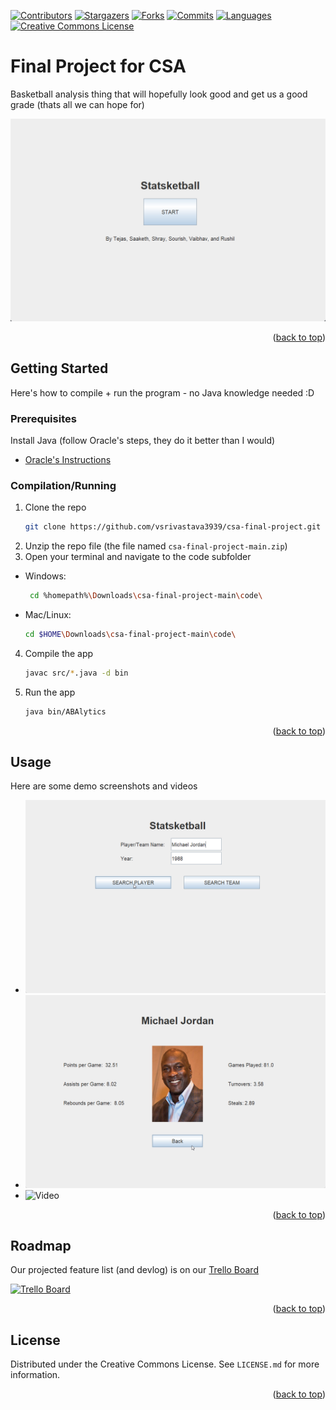 <!-- PROJECT SHIELDS -->
[![Contributors][contributors-shield]][contributors-url]
[![Stargazers][stars-shield]][stars-url]
[![Forks][forks-shield]][forks-url]
[![Commits][commits-shield]][commits-url]
[![Languages][languages-shield]][languages-url]
[![Creative Commons License][license-shield]][license-url]

<!-- ABOUT THE PROJECT -->
# Final Project for CSA

Basketball analysis thing that will hopefully look good and get us a good grade (thats all we can hope for)

![Screenshot 1](demos/screenshot1.png)

<p align="right">(<a href="#top">back to top</a>)</p>


<!-- GETTING STARTED -->
## Getting Started

Here's how to compile + run the program - no Java knowledge needed :D

### Prerequisites

Install Java (follow Oracle's steps, they do it better than I would)
* [Oracle's Instructions](https://www.java.com/en/download/help/windows_manual_download.html)

### Compilation/Running

1. Clone the repo
   ```sh
   git clone https://github.com/vsrivastava3939/csa-final-project.git
   ```
2. Unzip the repo file (the file named `csa-final-project-main.zip`)
3. Open your terminal and navigate to the code subfolder
* Windows: 
    ```sh
     cd %homepath%\Downloads\csa-final-project-main\code\
     ```
 * Mac/Linux:
     ```sh
     cd $HOME\Downloads\csa-final-project-main\code\
     ```
4. Compile the app
     ```sh
     javac src/*.java -d bin
     ```
5. Run the app
     ```sh
     java bin/ABAlytics
     ```

<p align="right">(<a href="#top">back to top</a>)</p>


<!-- USAGE EXAMPLES -->
## Usage

Here are some demo screenshots and videos

* ![Screenshot2](demos/screenshot2.png)
* ![Screenshot3](demos/screenshot3.png)
* ![Video]()

<p align="right">(<a href="#top">back to top</a>)</p>


<!-- ROADMAP -->
## Roadmap

Our projected feature list (and devlog) is on our [Trello Board](https://trello.com/b/bHBmPCi3/project-dev-board)

[<img src="https://i.imgur.com/vJEYkkm.png" alt="Trello Board" width="200"/>](https://trello.com/b/bHBmPCi3/project-dev-board)

<p align="right">(<a href="#top">back to top</a>)</p>


<!-- LICENSE -->
## License

Distributed under the Creative Commons License. See `LICENSE.md` for more information.

<p align="right">(<a href="#top">back to top</a>)</p>

<!-- MARKDOWN LINKS & IMAGES -->
[contributors-shield]: https://img.shields.io/github/contributors/vsrivastava3939/csa-final-project?logo=NBA&style=for-the-badge
[contributors-url]: https://github.com/vsrivastava3939/csa-final-project/graphs/contributors
[stars-shield]: https://img.shields.io/github/stars/vsrivastava3939/csa-final-project?logo=GitHub&style=for-the-badge
[stars-url]: https://github.com/vsrivastava3939/csa-final-project/stargazers
[forks-shield]: https://img.shields.io/github/forks/vsrivastava3939/csa-final-project?logo=Git&style=for-the-badge
[forks-url]: https://github.com/vsrivastava3939/csa-final-project/network/members
[commits-shield]: https://img.shields.io/github/commit-activity/w/vsrivastava3939/csa-final-project?logo=Git&style=for-the-badge
[commits-url]: https://github.com/vsrivastava3939/csa-final-project/commits
[license-shield]: https://img.shields.io/github/license/vsrivastava3939/csa-final-project?logo=Creative&20Commons&style=for-the-badge
[license-url]: https://github.com/vsrivastava3939/csa-final-project/blob/master/LICENSE.md
[languages-shield]: https://img.shields.io/github/languages/top/vsrivastava3939/csa-final-project?logo=Java&style=for-the-badge
[languages-url]: https://www.java.com/en/

